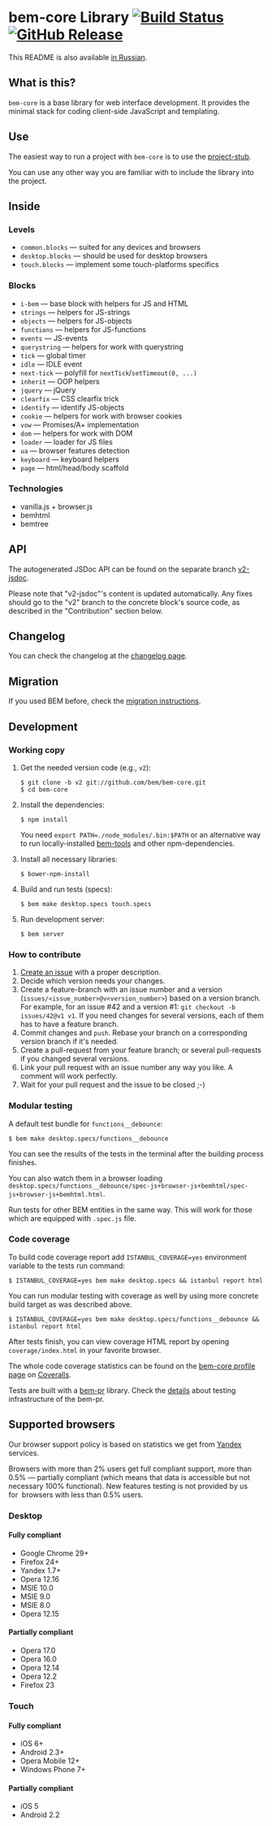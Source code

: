 # bem-core Library [![Build Status](https://travis-ci.org/bem/bem-core.svg?branch=v2)](https://travis-ci.org/bem/bem-core) [![GitHub Release](http://img.shields.io/github/release/bem/bem-core.svg)](https://github.com/bem/bem-core/releases)

This README is also available [in Russian](http://ru.bem.info/libs/bem-core/).

## What is this?

`bem-core` is a base library for web interface development.
It provides the minimal stack for coding client-side JavaScript and templating.

## Use

The easiest way to run a project with `bem-core` is to use
the [project-stub](https://github.com/bem/project-stub).

You can use any other way you are familiar with to include the library into
the project.

## Inside

### Levels

  - `common.blocks` — suited for any devices and browsers
  - `desktop.blocks` — should be used for desktop browsers
  - `touch.blocks` — implement some touch-platforms specifics

### Blocks

  - `i-bem` — base block with helpers for JS and HTML
  - `strings` — helpers for JS-strings
  - `objects` — helpers for JS-objects
  - `functions` — helpers for JS-functions
  - `events` — JS-events
  - `querystring` — helpers for work with querystring
  - `tick` — global timer
  - `idle` — IDLE event
  - `next-tick` — polyfill for `nextTick`/`setTimeout(0, ...)`
  - `inherit` — OOP helpers
  - `jquery` — jQuery
  - `clearfix` — CSS clearfix trick
  - `identify` — identify JS-objects
  - `cookie` — helpers for work with browser cookies
  - `vow` — Promises/A+ implementation
  - `dom` — helpers for work with DOM
  - `loader` — loader for JS files
  - `ua` — browser features detection
  - `keyboard` — keyboard helpers
  - `page` — html/head/body scaffold

### Technologies

  - vanilla.js + browser.js
  - bemhtml
  - bemtree

## API

The autogenerated JSDoc API can be found on the separate branch [v2-jsdoc](http://github.com/bem/bem-core/tree/v2-jsdoc).

Please note that "v2-jsdoc"'s content is updated automatically. Any fixes should go to the "v2" branch to the concrete
block's source code, as described in the "Contribution" section below.

## Changelog

You can check the changelog at the [changelog page](http://bem.info/libs/bem-core/changelog/).

## Migration

If you used BEM before, check the [migration instructions](http://bem.info/libs/bem-core/migration/).

## Development

### Working copy

1. Get the needed version code (e.g., `v2`):
   ```shell
   $ git clone -b v2 git://github.com/bem/bem-core.git
   $ cd bem-core
   ```

2. Install the dependencies:
   ```shell
   $ npm install
   ```

   You need `export PATH=./node_modules/.bin:$PATH`
   or an alternative way to run locally-installed [bem-tools](https://github.com/bem/bem-tools) and other npm-dependencies.

3. Install all necessary libraries:
   ```shell
   $ bower-npm-install
   ```

4. Build and run tests (specs):
   ```shell
   $ bem make desktop.specs touch.specs
   ```

5. Run development server:
   ```shell
   $ bem server
   ```

### How to contribute

1. [Create an issue](https://github.com/bem/bem-core/issues/new) with a proper description.
2. Decide which version needs your changes.
3. Create a feature-branch with an issue number and a version (`issues/<issue_number>@v<version_number>`) based on a version branch.
   For example, for an issue #42 and a version #1: `git checkout -b issues/42@v1 v1`.
   If you need changes for several versions, each of them has to have a feature branch.
4. Commit changes and `push`. Rebase your branch on a corresponding version branch if it's needed.
5. Create a pull-request from your feature branch; or several pull-requests if you changed several versions.
6. Link your pull request with an issue number any way you like. A comment will work perfectly.
7. Wait for your pull request and the issue to be closed ;-)

### Modular testing

A default test bundle for `functions__debounce`:
```shell
$ bem make desktop.specs/functions__debounce
```

You can see the results of the tests in the terminal after the building process finishes.

You can also watch them in a browser loading `desktop.specs/functions__debounce/spec-js+browser-js+bemhtml/spec-js+browser-js+bemhtml.html`.

Run tests for other BEM entities in the same way. This will work for those which are equipped with `.spec.js` file.

### Code coverage

To build code coverage report add `ISTANBUL_COVERAGE=yes` environment variable to the tests run command:
```shell
$ ISTANBUL_COVERAGE=yes bem make desktop.specs && istanbul report html
```

You can run modular testing with coverage as well by using more concrete build target as was described above.
```
$ ISTANBUL_COVERAGE=yes bem make desktop.specs/functions__debounce && istanbul report html
```

After tests finish, you can view coverage HTML report by opening `coverage/index.html` in your favorite
browser.

The whole code coverage statistics can be found on the [bem-core profile page](https://coveralls.io/r/bem/bem-core) on
[Coveralls](https://coveralls.io).

Tests are built with a [bem-pr](https://github.com/narqo/bem-pr) library.
Check the [details](https://github.com/narqo/bem-pr/blob/master/docs/tests.ru.md) about testing infrastructure of the bem-pr.

## Supported browsers

Our browser support policy is based on statistics we get from [Yandex](http://company.yandex.com) services.

Browsers with more than 2% users get full compliant support, more than 0.5% — partially compliant
(which means that data is accessible but not necessary 100% functional). New features testing
is not provided by us for  browsers with less than 0.5% users.

### Desktop

#### Fully compliant

  - Google Chrome 29+
  - Firefox 24+
  - Yandex 1.7+
  - Opera 12.16
  - MSIE 10.0
  - MSIE 9.0
  - MSIE 8.0
  - Opera 12.15

#### Partially compliant

  - Opera 17.0
  - Opera 16.0
  - Opera 12.14
  - Opera 12.2
  - Firefox 23

### Touch

#### Fully compliant

  - iOS 6+
  - Android 2.3+
  - Opera Mobile 12+
  - Windows Phone 7+

#### Partially compliant

  - iOS 5
  - Android 2.2

